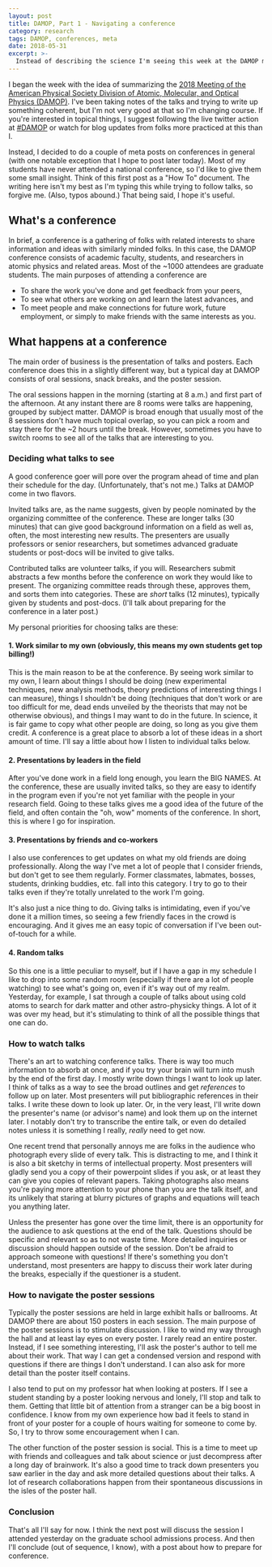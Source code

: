 ```yaml
---
layout: post
title: DAMOP, Part 1 - Navigating a conference
category: research
tags: DAMOP, conferences, meta
date: 2018-05-31
excerpt: >-
  Instead of describing the science I'm seeing this week at the DAMOP meeting, I decided to do a couple of meta posts on conferences in general.  This first one discusses what happens at a science conference and what to do while you're there.
---
```

I began the week with the idea of summarizing the [2018 Meeting of the American Physical Society Division of Atomic, Molecular, and Optical Physics (DAMOP)](https://www.aps.org/units/damop/meetings/annual/index.cfm).
I've been taking notes of the talks and trying to write up something coherent, but I'm not very good at that so I'm changing course.
If you're interested in topical things, I suggest following the live twitter action at [#DAMOP](https://twitter.com/search?q=%23DAMOP) or watch for blog updates from folks more practiced at this than I.

Instead, I decided to do a couple of meta posts on conferences in general (with one notable exception that I hope to post later today).
Most of my students have never attended a national conference, so I'd like to give them some small insight.
Think of this first post as a "How To" document.  The writing here isn't my best as I'm typing this while trying to follow talks, so forgive me.  (Also, typos abound.)  That being said, I hope it's useful.

## What's a conference
In brief, a conference is a gathering of folks with related interests to share information and ideas with similarly minded folks.
In this case, the DAMOP conference consists of academic faculty, students, and researchers in atomic physics and related areas.
Most of the ~1000 attendees are graduate students.
The main purposes of attending a conference are

*  To share the work you've done and get feedback from your peers,
*  To see what others are working on and learn the latest advances, and
*  To meet people and make connections for future work, future employment, or simply to make friends with the same interests as you.

## What happens at a conference

The main order of business is the presentation of talks and posters.
Each conference does this in a slightly different way, but a typical day at DAMOP consists of
oral sessions, snack breaks, and the poster session.

The oral sessions happen in the morning (starting at 8 a.m.) and first part of the afternoon.
At any instant there are 8 rooms were talks are happening, grouped by subject matter.
DAMOP is broad enough that usually most of the 8 sessions don't have much topical overlap,
so you can pick a room and stay there for the ~2 hours until the break.
However, sometimes you have to switch rooms to see all of the talks that are interesting to you.

### Deciding what talks to see

A good conference goer will pore over the program ahead of time and plan their schedule for the day.
(Unfortunately, that's not me.)
Talks at DAMOP come in two flavors.

Invited talks are, as the name suggests, given by people nominated by the organizing committee of the conference.
These are longer talks (30 minutes) that can give good background information on a field as well as, often, the most interesting new results.
The presenters are usually professors or senior researchers, but sometimes advanced graduate students or post-docs will be invited to give talks.

Contributed talks are volunteer talks, if you will.
Researchers submit abstracts a few months before the conference on work they would like to present.
The organizing committee reads through these, approves them, and sorts them into categories.
These are *short* talks (12 minutes), typically given by students and post-docs.
(I'll talk about preparing for the conference in a later post.)

My personal priorities for choosing talks are these:

#### 1. Work similar to my own (obviously, this means my own students get top billing!)

This is the main reason to be at the conference.
By seeing work similar to my own, I learn about things I should be doing (new experimental techniques, new analysis methods, theory predictions of interesting things I can measure), things I shouldn't be doing (techniques that don't work or are too difficult for me, dead ends unveiled by the theorists that may not be otherwise obvious), and things I may want to do in the future.
In science, it is fair game to copy what other people are doing, so long as you give them credit.
A conference is a great place to absorb a lot of these ideas in a short amount of time.
I'll say a little about how I listen to individual talks below.

#### 2. Presentations by leaders in the field

After you've done work in a field long enough, you learn the BIG NAMES.
At the conference, these are usually invited talks, so they are easy to identify in the program even if you're not yet familiar with the people in your research field.
Going to these talks gives me a good idea of the future of the field, and often contain the "oh, wow" moments of the conference.
In short, this is where I go for inspiration.

#### 3. Presentations by friends and co-workers

I also use conferences to get updates on what my old friends are doing professionally.
Along the way I've met a lot of people that I consider friends, but don't get to see them regularly.
Former classmates, labmates, bosses, students, drinking buddies, etc. fall into this category.
I try to go to their talks even if they're totally unrelated to the work I'm going.

It's also just a nice thing to do.
Giving talks is intimidating, even if you've done it a million times, so seeing a few friendly faces in the crowd is encouraging.
And it gives me an easy topic of conversation if I've been out-of-touch for a while.

#### 4. Random talks

So this one is a little peculiar to myself, but if I have a gap in my schedule I like to drop into some random room (especially if there are a lot of people watching) to see what's going on, even if it's way out of my realm.
Yesterday, for example, I sat through a couple of talks about using cold atoms to search for dark matter and other astro-physicky things.
A lot of it was over my head, but it's stimulating to think of all the possible things that one can do.

### How to watch talks

There's an art to watching conference talks.
There is way too much information to absorb at once, and if you try your brain will turn into mush by the end of the first day.
I mostly write down things I want to look up later.
I think of talks as a way to see the broad outlines and get *references* to follow up on later.
Most presenters will put bibliographic references in their talks.
I write these down to look up later.
Or, in the very least, I'll write down the presenter's name (or advisor's name) and look them up on the internet later.
I notably don't try to transcribe the entire talk, or even do detailed notes unless it is something I really, *really* need to get now.

One recent trend that personally annoys me are folks in the audience who photograph every slide of every talk.
This is distracting to me, and I think it is also a bit sketchy in terms of intellectual property.
Most presenters will gladly send you a copy of their powerpoint slides if you ask, or at least they can give you copies of relevant papers.
Taking photographs also means you're paying more attention to your phone than you are the talk itself, and its unlikely that staring at blurry pictures of graphs and equations will teach you anything later.

Unless the presenter has gone over the time limit, there is an opportunity for the audience to ask questions at the end of the talk.
Questions should be specific and relevant so as to not waste time.
More detailed inquiries or discussion should happen outside of the session.
Don't be afraid to approach someone with questions!
If there's something you don't understand, most presenters are happy to discuss their work later during the breaks, especially if the questioner is a student.

### How to navigate the poster sessions

Typically the poster sessions are held in large exhibit halls or ballrooms.
At DAMOP there are about 150 posters in each session.
The main purpose of the poster sessions is to stimulate discussion.
I like to wind my way through the hall and at least lay eyes on every poster.
I rarely read an entire poster.
Instead, if I see something interesting, I'll ask the poster's author to tell me about their work.
That way I can get a condensed version and respond with questions if there are things I don't understand.
I can also ask for more detail than the poster itself contains.

I also tend to put on my professor hat when looking at posters.
If I see a student standing by a poster looking nervous and lonely, I'll stop and talk to them.
Getting that little bit of attention from a stranger can be a big boost in confidence.
I know from my own experience how bad it feels to stand in front of your poster for a couple of hours waiting for someone to come by.
So, I try to throw some encouragement when I can.

The other function of the poster session is social.
This is a time to meet up with friends and colleagues and talk about science or just decompress after a long day of brainwork.
It's also a good time to track down presenters you saw earlier in the day and ask more detailed questions about their talks.
A lot of research collaborations happen from their spontaneous discussions in the isles of the poster hall.

### Conclusion

That's all I'll say for now.  I think the next post will discuss the session I attended yesterday on the graduate school admissions process.  And then I'll conclude (out of sequence, I know), with a post about how to prepare for conference.